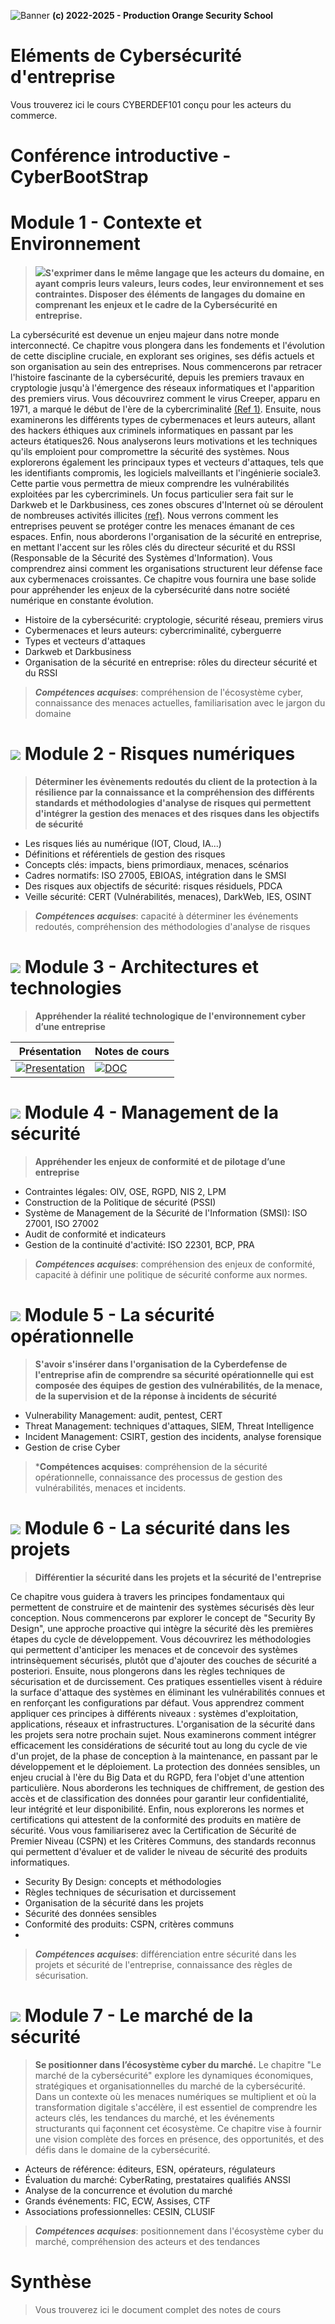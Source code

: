 ![Banner](_/readme.png)
**(c) 2022-2025 - Production Orange Security School**


# Eléments de Cybersécurité d'entreprise
Vous trouverez ici le cours CYBERDEF101 conçu pour les acteurs du commerce.

# Conférence introductive - CyberBootStrap

# Module 1 - Contexte et Environnement
>![](_/EDU.png)**S'exprimer dans  le même langage que les acteurs du domaine, en ayant compris leurs valeurs, leurs codes, leur environnement et ses contraintes. 
Disposer des éléments de langages du domaine en comprenant les enjeux et le cadre de la Cybersécurité en entreprise.**


La cybersécurité est devenue un enjeu majeur dans notre monde interconnecté. Ce chapitre vous plongera dans les fondements et l'évolution de cette discipline cruciale, en explorant ses origines, ses défis actuels et son organisation au sein des entreprises.
Nous commencerons par retracer l'histoire fascinante de la cybersécurité, depuis les premiers travaux en cryptologie jusqu'à l'émergence des réseaux informatiques et l'apparition des premiers virus. Vous découvrirez comment le virus Creeper, apparu en 1971, a marqué le début de l'ère de la cybercriminalité [(Ref 1)](https://www.perplexity.ai/search/peux-tu-me-faire-un-texte-intr-N2yV4VTgScaVay9kj.xufg).
Ensuite, nous examinerons les différents types de cybermenaces et leurs auteurs, allant des hackers éthiques aux criminels informatiques en passant par les acteurs étatiques26. Nous analyserons leurs motivations et les techniques qu'ils emploient pour compromettre la sécurité des systèmes.
Nous explorerons également les principaux types et vecteurs d'attaques, tels que les identifiants compromis, les logiciels malveillants et l'ingénierie sociale3. Cette partie vous permettra de mieux comprendre les vulnérabilités exploitées par les cybercriminels.
Un focus particulier sera fait sur le Darkweb et le Darkbusiness, ces zones obscures d'Internet où se déroulent de nombreuses activités illicites [(ref)](https://www.cyber.gc.ca/fr/orientation/introduction-lenvironnement-de-cybermenaces). Nous verrons comment les entreprises peuvent se protéger contre les menaces émanant de ces espaces.
Enfin, nous aborderons l'organisation de la sécurité en entreprise, en mettant l'accent sur les rôles clés du directeur sécurité et du RSSI (Responsable de la Sécurité des Systèmes d'Information). Vous comprendrez ainsi comment les organisations structurent leur défense face aux cybermenaces croissantes.
Ce chapitre vous fournira une base solide pour appréhender les enjeux de la cybersécurité dans notre société numérique en constante évolution.

- Histoire de la cybersécurité: cryptologie, sécurité réseau, premiers virus
- Cybermenaces et leurs auteurs: cybercriminalité, cyberguerre
- Types et vecteurs d'attaques
- Darkweb et Darkbusiness
- Organisation de la sécurité en entreprise: rôles du directeur sécurité et du RSSI
  
>***Compétences acquises***: compréhension de l'écosystème cyber, connaissance des menaces actuelles, familiarisation avec le jargon du domaine


# ![](_/EDU.png) Module 2 - Risques numériques
>**Déterminer les évènements redoutés du client de la protection à la résilience par la connaissance et la compréhension des différents standards et méthodologies d'analyse de risques qui permettent d'intégrer la gestion des menaces et des risques dans les objectifs de sécurité**

- Les risques liés au numérique (IOT, Cloud, IA...)
- Définitions et référentiels de gestion des risques
- Concepts clés: impacts, biens primordiaux, menaces, scénarios
- Cadres normatifs: ISO 27005, EBIOAS, intégration dans le SMSI
- Des risques aux objectifs de sécurité: risques résiduels, PDCA
- Veille sécurité: CERT (Vulnérabilités, menaces), DarkWeb, IES, OSINT
  
>***Compétences acquises***: capacité à déterminer les événements redoutés, compréhension des méthodologies d'analyse de risques 
# ![](_/YLV.png) Module 3 - Architectures et technologies
>**Appréhender la réalité technologique de l'environnement cyber d’une entreprise**


|Présentation|Notes de cours|
|---|---|
|[![Presentation](Teacher/Lessons/Slides/L-Orange-Cyberdef101-M3c-Architectures.przt.pdf.png)](Teacher/Lessons/Slides/L-Orange-Cyberdef101-M3c-Architectures.przt.pdf) | [![DOC](Teacher/Lessons/Slides/L-Orange-Cyberdef101-M3c-Architectures.doc.pdf.png)](Teacher/Lessons/Slides/L-Orange-Cyberdef101-M3c-Architectures.doc.pdf)    |



# ![](_/YLV.png) Module 4 - Management de la sécurité
>**Appréhender les enjeux de conformité et de pilotage d’une entreprise**

- Contraintes légales: OIV, OSE, RGPD, NIS 2, LPM
- Construction de la Politique de sécurité (PSSI)
- Système de Management de la Sécurité de l'Information (SMSI): ISO 27001, ISO 27002
- Audit de conformité et indicateurs
- Gestion de la continuité d'activité: ISO 22301, BCP, PRA

>***Compétences acquises***: compréhension des enjeux de conformité, capacité à définir une politique de sécurité conforme aux normes.

# ![](_/EDU.png) Module 5 - La sécurité opérationnelle
>**S'avoir s'insérer dans l'organisation de la Cyberdefense de l'entreprise afin de comprendre sa sécurité opérationnelle qui est composée des équipes de gestion des vulnérabilités, de la menace, de la supervision et de la réponse à incidents de sécurité** 

- Vulnerability Management: audit, pentest, CERT
- Threat Management: techniques d'attaques, SIEM, Threat Intelligence
- Incident Management: CSIRT, gestion des incidents, analyse forensique
- Gestion de crise Cyber
  
>***Compétences acquises**: compréhension de la sécurité opérationnelle, connaissance des processus de gestion des vulnérabilités, menaces et incidents.

# ![](_/YLV.png) Module 6 - La sécurité dans les projets
>**Différentier la sécurité dans les projets et la sécurité de l'entreprise**

Ce chapitre vous guidera à travers les principes fondamentaux qui permettent de construire et de maintenir des systèmes sécurisés dès leur conception.
Nous commencerons par explorer le concept de "Security By Design", une approche proactive qui intègre la sécurité dès les premières étapes du cycle de développement. Vous découvrirez les méthodologies qui permettent d'anticiper les menaces et de concevoir des systèmes intrinsèquement sécurisés, plutôt que d'ajouter des couches de sécurité a posteriori.
Ensuite, nous plongerons dans les règles techniques de sécurisation et de durcissement. Ces pratiques essentielles visent à réduire la surface d'attaque des systèmes en éliminant les vulnérabilités connues et en renforçant les configurations par défaut. Vous apprendrez comment appliquer ces principes à différents niveaux : systèmes d'exploitation, applications, réseaux et infrastructures.
L'organisation de la sécurité dans les projets sera notre prochain sujet. Nous examinerons comment intégrer efficacement les considérations de sécurité tout au long du cycle de vie d'un projet, de la phase de conception à la maintenance, en passant par le développement et le déploiement.
La protection des données sensibles, un enjeu crucial à l'ère du Big Data et du RGPD, fera l'objet d'une attention particulière. Nous aborderons les techniques de chiffrement, de gestion des accès et de classification des données pour garantir leur confidentialité, leur intégrité et leur disponibilité.
Enfin, nous explorerons les normes et certifications qui attestent de la conformité des produits en matière de sécurité. Vous vous familiariserez avec la Certification de Sécurité de Premier Niveau (CSPN) et les Critères Communs, des standards reconnus qui permettent d'évaluer et de valider le niveau de sécurité des produits informatiques.

- Security By Design: concepts et méthodologies
- Règles techniques de sécurisation et durcissement
- Organisation de la sécurité dans les projets
- Sécurité des données sensibles
- Conformité des produits: CSPN, critères communs
- 
>***Compétences acquises***: différenciation entre sécurité dans les projets et sécurité de l'entreprise, connaissance des règles de sécurisation.

# ![](_/EDU.png) Module 7 - Le marché de la sécurité
>**Se positionner dans l’écosystème cyber du marché.**
Le chapitre "Le marché de la cybersécurité" explore les dynamiques économiques, stratégiques et organisationnelles du marché de la cybersécurité. Dans un contexte où les menaces numériques se multiplient et où la transformation digitale s'accélère, il est essentiel de comprendre les acteurs clés, les tendances du marché, et les événements structurants qui façonnent cet écosystème. Ce chapitre vise à fournir une vision complète des forces en présence, des opportunités, et des défis dans le domaine de la cybersécurité.

- Acteurs de référence: éditeurs, ESN, opérateurs, régulateurs
- Évaluation du marché: CyberRating, prestataires qualifiés ANSSI
- Analyse de la concurrence et évolution du marché
- Grands événements: FIC, ECW, Assises, CTF
- Associations professionnelles: CESIN, CLUSIF
  
>***Compétences acquises***: positionnement dans l'écosystème cyber du marché, compréhension des acteurs et des tendances

# Synthèse
> Vous trouverez ici le document complet des notes de cours
> 